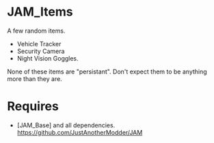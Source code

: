 # JAM_Items
A few random items.
- Vehicle Tracker
- Security Camera
- Night Vision Goggles.

None of these items are "persistant". Don't expect them to be anything more than they are.

# Requires
- [JAM_Base] and all dependencies.
https://github.com/JustAnotherModder/JAM
